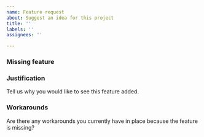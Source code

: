 ```yaml
---
name: Feature request
about: Suggest an idea for this project
title: ''
labels: ''
assignees: ''

---
```


### Missing feature

### Justification
Tell us why you would like to see this feature added.

### Workarounds
Are there any workarounds you currently have in place because the feature is missing?
